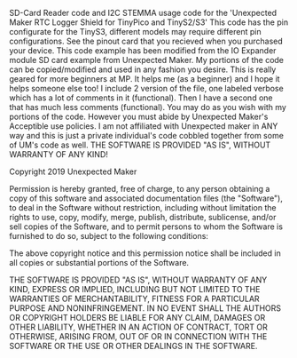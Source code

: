 SD-Card Reader code and I2C STEMMA usage code for the 'Unexpected Maker RTC Logger Shield for TinyPico and TinyS2/S3'
This code has the pin configurate for the TinyS3, different models may require different pin configurations.
See the pinout card that you recieved when you purchased your device.
This code example has been modified from the IO Expander module SD card example from Unexpected Maker.
My portions of the code can be copied/modified and used in any fashion you desire.
This is really geared for more beginners at MP. It helps me (as a beginner) and I hope it helps someone else too!
I include 2 version of the file, one labeled verbose which has a lot of comments in it (functional). Then I have a second one that has much less comments (functional). 
You may do as you wish with my portions of the code. However you must abide by Unexpected Maker's Acceptible use policies. I am not affiliated with Unexpected maker in ANY way and this is just a private individual's code cobbled together from some of UM's code as well. 
THE SOFTWARE IS PROVIDED "AS IS", WITHOUT WARRANTY OF ANY KIND!


Copyright 2019 Unexpected Maker

Permission is hereby granted, free of charge, to any person obtaining a copy
of this software and associated documentation files (the "Software"), to deal
in the Software without restriction, including without limitation the rights
to use, copy, modify, merge, publish, distribute, sublicense, and/or sell
copies of the Software, and to permit persons to whom the Software is
furnished to do so, subject to the following conditions:

The above copyright notice and this permission notice shall be included in all
copies or substantial portions of the Software.

THE SOFTWARE IS PROVIDED "AS IS", WITHOUT WARRANTY OF ANY KIND, EXPRESS OR
IMPLIED, INCLUDING BUT NOT LIMITED TO THE WARRANTIES OF MERCHANTABILITY,
FITNESS FOR A PARTICULAR PURPOSE AND NONINFRINGEMENT. IN NO EVENT SHALL THE
AUTHORS OR COPYRIGHT HOLDERS BE LIABLE FOR ANY CLAIM, DAMAGES OR OTHER
LIABILITY, WHETHER IN AN ACTION OF CONTRACT, TORT OR OTHERWISE, ARISING FROM,
OUT OF OR IN CONNECTION WITH THE SOFTWARE OR THE USE OR OTHER DEALINGS IN THE
SOFTWARE.
